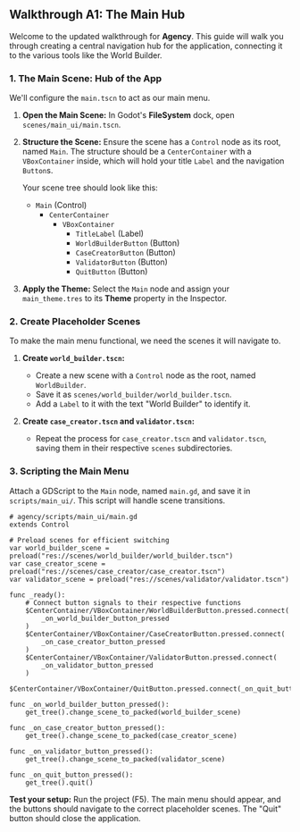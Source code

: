 ## Walkthrough A1: The Main Hub

Welcome to the updated walkthrough for **Agency**. This guide will walk you through creating a central navigation hub for the application, connecting it to the various tools like the World Builder.

### 1. The Main Scene: Hub of the App

We'll configure the `main.tscn` to act as our main menu.

1.  **Open the Main Scene:** In Godot's **FileSystem** dock, open `scenes/main_ui/main.tscn`.
2.  **Structure the Scene:** Ensure the scene has a `Control` node as its root, named `Main`. The structure should be a `CenterContainer` with a `VBoxContainer` inside, which will hold your title `Label` and the navigation `Button`s.

    Your scene tree should look like this:
    - `Main` (Control)
      - `CenterContainer`
        - `VBoxContainer`
          - `TitleLabel` (Label)
          - `WorldBuilderButton` (Button)
          - `CaseCreatorButton` (Button)
          - `ValidatorButton` (Button)
          - `QuitButton` (Button)

3.  **Apply the Theme:** Select the `Main` node and assign your `main_theme.tres` to its **Theme** property in the Inspector.

### 2. Create Placeholder Scenes

To make the main menu functional, we need the scenes it will navigate to.

1.  **Create `world_builder.tscn`:**
    -   Create a new scene with a `Control` node as the root, named `WorldBuilder`.
    -   Save it as `scenes/world_builder/world_builder.tscn`.
    -   Add a `Label` to it with the text "World Builder" to identify it.

2.  **Create `case_creator.tscn` and `validator.tscn`:**
    -   Repeat the process for `case_creator.tscn` and `validator.tscn`, saving them in their respective `scenes` subdirectories.

### 3. Scripting the Main Menu

Attach a GDScript to the `Main` node, named `main.gd`, and save it in `scripts/main_ui/`. This script will handle scene transitions.

    # agency/scripts/main_ui/main.gd
    extends Control

    # Preload scenes for efficient switching
    var world_builder_scene = preload("res://scenes/world_builder/world_builder.tscn")
    var case_creator_scene = preload("res://scenes/case_creator/case_creator.tscn")
    var validator_scene = preload("res://scenes/validator/validator.tscn")

    func _ready():
        # Connect button signals to their respective functions
        $CenterContainer/VBoxContainer/WorldBuilderButton.pressed.connect(
            _on_world_builder_button_pressed
        )
        $CenterContainer/VBoxContainer/CaseCreatorButton.pressed.connect(
            _on_case_creator_button_pressed
        )
        $CenterContainer/VBoxContainer/ValidatorButton.pressed.connect(
            _on_validator_button_pressed
        )
        $CenterContainer/VBoxContainer/QuitButton.pressed.connect(_on_quit_button_pressed)

    func _on_world_builder_button_pressed():
        get_tree().change_scene_to_packed(world_builder_scene)

    func _on_case_creator_button_pressed():
        get_tree().change_scene_to_packed(case_creator_scene)

    func _on_validator_button_pressed():
        get_tree().change_scene_to_packed(validator_scene)

    func _on_quit_button_pressed():
        get_tree().quit()

**Test your setup:** Run the project (F5). The main menu should appear, and the buttons should navigate to the correct placeholder scenes. The "Quit" button should close the application.